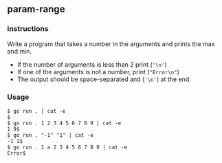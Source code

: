 ## param-range

### instructions

Write a program that takes a number in the arguments and prints the max and min.
- If the number of arguments is less than 2 print (`'\n'`)
- If one of the arguments is not a number, print (`"Error\n"`)
- The output should be space-separated and (`'\n'`) at the end.

### Usage
```console
$ go run . | cat -e
$
$ go run . 1 2 3 4 5 6 7 8 9 | cat -e
1 9$
$ go run . "-1" "1" | cat -e
-1 1$
$ go run . 1 a 2 3 4 5 6 7 8 9 | cat -e
Error$
```
